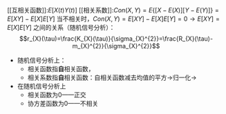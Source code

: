 [[互相关函数]]:$E[X(t)Y(t)]$
[[相关系数]]:$Con(X,Y)=E\{[X-E(X)][Y-E(Y)]\}=E[XY]-E[X]E[Y]$
当不相关时，$Con(X,Y)=E[XY]-E[X]E[Y]=0\rightarrow E[XY]=E[X]E[Y]$
之间的关系（随机信号分析）：
$$r_{X}(\tau)=\frac{K_{X}(\tau)}{\sigma_{X}^{2}}=\frac{R_{X}(\tau)-m_{X}^{2}}{\sigma_{X}^{2}}$$
- 随机信号分析上：
	- 相关函数指**自**相关函数，
	- 相关系数指**自**相关函数：自相关函数减去均值的平方->归一化->
- 在随机信号分析上
	- 相关函数为0——正交
	- 协方差函数为0——不相关